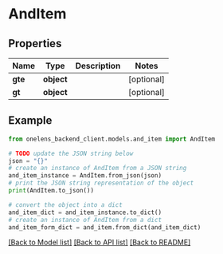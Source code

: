 # AndItem


## Properties

Name | Type | Description | Notes
------------ | ------------- | ------------- | -------------
**gte** | **object** |  | [optional] 
**gt** | **object** |  | [optional] 

## Example

```python
from onelens_backend_client.models.and_item import AndItem

# TODO update the JSON string below
json = "{}"
# create an instance of AndItem from a JSON string
and_item_instance = AndItem.from_json(json)
# print the JSON string representation of the object
print(AndItem.to_json())

# convert the object into a dict
and_item_dict = and_item_instance.to_dict()
# create an instance of AndItem from a dict
and_item_form_dict = and_item.from_dict(and_item_dict)
```
[[Back to Model list]](../README.md#documentation-for-models) [[Back to API list]](../README.md#documentation-for-api-endpoints) [[Back to README]](../README.md)


